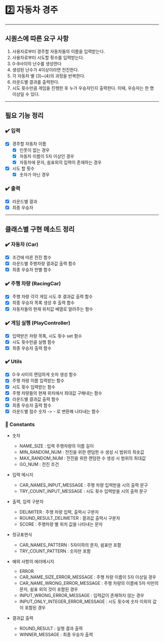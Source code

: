 # 2️⃣ 자동차 경주
____ 
## 시퀀스에 따른 요구 사항
1. 사용자로부터 경주할 자동차들의 이름을 입력받는다.
2. 사용자로부터 시도할 횟수를 입력받는다. 
3. 0-9사이의 난수를 생성한다
4. 생성된 난수가 4이상이라면 전진한다. 
5. 각 자동차 별 (3)~(4)의 과정을 반복한다. 
6. 라운드별 결과를 출력한다.
7. 시도 횟수만큼 게임을 진행한 후 누가 우승자인지 출력한다. 이때, 우승자는 한 명 이상일 수 있다.

____

## 필요 기능 정리

### ✔️️ 입력
- [x] 경주할 자동차 이름
  - [x] 인풋이 없는 경우
  - [x] 자동차 이름이 5자 이상인 경우
  - [x] 자동차에 문자, 쉼표외의 입력이 존재하는 경우
- [x] 시도 할 횟수
  - [x] 숫자가 아닌 경우

### ✔️️ 출력
- [x] 라운드별 결과
- [x] 최종 우승자

____
## 클래스별 구현 메소드 정리
### ✔️ 자동차 (Car)
- [x] 조건에 따른 전진 함수
- [x] 라운드별 주행차량 결과값 출력 함수
- [x] 최종 우승자 판별 함수

### ✔️️ 주행 차량 (RacingCar)
- [x] 주행 차량 각각 게임 시도 후 결과값 출력 함수
- [x] 최종 우승자 목록 생성 후 출력 함수
- [x] 자동차들의 현재 위치값 배열로 알려주는 함수 

### ✔️️ 게임 실행 (PlayController) 
- [x] 입력받은 차량 목록, 시도 횟수 set 함수
- [x] 시도 횟수만큼 실행 함수
- [x] 최종 우승자 출력 함수

### ✔️️ Utils
- [x] 0-9 사이의 랜덤하게 숫자 생성 함수
- [x] 주행 차량 이름 입력받는 함수
- [x] 시도 횟수 입력받는 함수
- [x] 주행 차량들의 현재 위치에서 최대값 구해내는 함수
- [x] 라운드별 결과값 출력 함수
- [x] 최종 우승자 출력 함수
- [x] 라운드별 점수 숫자 -> - 로 변환해 나타내는 함수

### 📌 Constants
- 숫자
  - NAME_SIZE : 입력 주행차량의 이름 길이 
  - MIN_RANDOM_NUM : 전진을 위한 랜덤한 수 생성 시 범위의 최솟값 
  - MAX_RANDOM_NUM : 전진을 위한 랜덤한 수 생성 시 범위의 최대값
  - GO_NUM : 전진 조건
  
- 입력 메시지
  - CAR_NAMES_INPUT_MESSAGE : 주행 차량 입력받을 시의 출력 문구
  - TRY_COUNT_INPUT_MESSAGE : 시도 횟수 입력받을 시의 출력 문구
  
- 출력, 입력 구분자
  - DELIMITER : 주행 차량 입력, 출력시 구분자
  - ROUND_RESULT_DELIMETER : 결과값 출력시 구분자
  - SCORE : 주행차량 별 위치 값을 나타내는 문자
  
- 정규표현식
  - CAR_NAMES_PATTERN : 5자이하의 문자, 쉼표만 포함
  - TRY_COUNT_PATTERN : 숫자만 포함
- 예외 사항의 에러메시지
  - ERROR 
  - CAR_NAME_SIZE_ERROR_MESSAGE : 주행 차량 이름이 5자 이상일 경우
  - CAR_NAME_WRONG_ERROR_MESSAGE : 주행 차량의 이름에 5자 미만의 문자, 쉼표 외의 것이 포함된 경우
  - INPUT_WRONG_ERROR_MESSAGE : 입력값이 존재하지 않는 경우
  - INPUT_ONLY_INTEGER_ERROR_MESSAGE : 시도 횟수에 숫자 이외의 값이 포함된 경우 
- 결과값 출력
  - ROUND_RESULT : 실행 결과 출력
  - WINNER_MESSAGE : 최종 우승자 출력 

